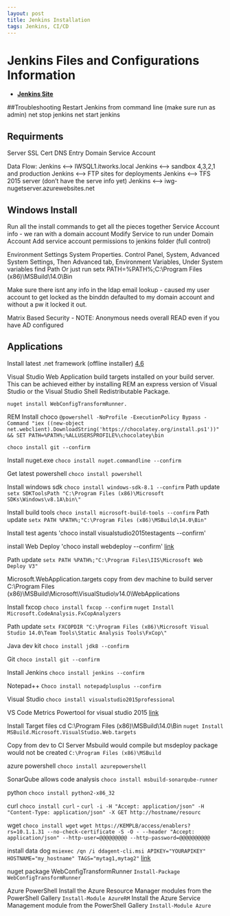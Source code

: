 ```yaml
---
layout: post
title: Jenkins Installation
tags: Jenkins, CI/CD
---
```

# Jenkins Files and Configurations Information
* [**Jenkins Site**](https://www.jenkins.com)

##Troubleshooting
Restart Jenkins from command line (make sure run as admin)
net stop jenkins
net start jenkins


## Requirments
Server
SSL Cert
DNS Entry
Domain Service Account

Data Flow:
	Jenkins <--> IWSQL1.itworks.local
	Jenkins <--> sandbox 4,3,2,1 and production
	Jenkins <--> FTP sites for deployments 
	Jenkins <--> TFS 2015 server (don’t have the serve info yet)
	Jenkins <--> iwg-nugetserver.azurewebsites.net

## Windows Install
Run all the install commands to get all the pieces together
Service Account info - we ran with a domain account 
Modify Service to run under Domain Account
Add service account permissions to jenkins folder (full control)

Environment Settings 
System Properties. Control Panel, System, Advanced System Settings, Then Advanced tab, Environment Variables, Under System variables find Path
Or just run setx PATH=%PATH%;C:\Program Files (x86)\MSBuild\14.0\Bin

Make sure there isnt any info in the ldap email lookup - caused my user account to get locked as the binddn defaulted to my domain account and without a pw it locked it out.

Matrix Based Security - NOTE: Anonymous needs overall READ even if you have AD configured

## Applications
Install latest .net framework (offline installer)
[4.6](https://www.microsoft.com/en-us/download/details.aspx?id=48137)

Visual Studio Web Application build targets installed on your build server. This can be achieved either by installing REM an express version of Visual Studio or the Visual Studio Shell Redistributable Package.

`nuget install WebConfigTransformRunner.`

REM Install choco
`@powershell -NoProfile -ExecutionPolicy Bypass -Command "iex ((new-object net.webclient).DownloadString('https://chocolatey.org/install.ps1'))" && SET PATH=%PATH%;%ALLUSERSPROFILE%\chocolatey\bin`

`choco install git --confirm`

Install nuget.exe
`choco install nuget.commandline --confirm`

Get latest powershell
`choco install powershell`

Install windows sdk
`choco install windows-sdk-8.1 --confirm`
Path update
`setx SDKToolsPath "C:\Program Files (x86)\Microsoft SDKs\Windows\v8.1A\bin\"`

Install build tools
`choco install microsoft-build-tools --confirm`
Path update
`setx PATH %PATH%;"C:\Program Files (x86)\MSBuild\14.0\Bin"`

Install test agents
'choco install visualstudio2015testagents --confirm'

install Web Deploy
'choco install webdeploy --confirm'
[link](https://www.microsoft.com/en-us/download/confirmation.aspx?id=43717&6B49FDFB-8E5B-4B07-BC31-15695C5A2143=1)

Path update
`setx PATH %PATH%;"C:\Program Files\IIS\Microsoft Web Deploy V3"`

Microsoft.WebApplication.targets
copy from dev machine to build server
C:\\Program Files (x86)\\MSBuild\\Microsoft\\VisualStudio\\v14.0\\WebApplications

Install fxcop
`choco install fxcop --confirm`
`nuget Install Microsoft.CodeAnalysis.FxCopAnalyzers`

Path update
`setx FXCOPDIR "C:\Program Files (x86)\Microsoft Visual Studio 14.0\Team Tools\Static Analysis Tools\FxCop\"`

Java dev kit
`choco install jdk8 --confirm`

Git
`choco install git --confirm`

Install Jenkins
`choco install jenkins --confirm`

Notepad++
`Choco install notepadplusplus --confirm`

Visual Studio
`choco install visualstudio2015professional`

VS Code Metrics Powertool for visual studio 2015
[link](https://www.microsoft.com/en-us/download/details.aspx?id=48213)

Install Target files
cd C:\\Program Files (x86)\\MSBuild\\14.0\\Bin
`nuget Install MSBuild.Microsoft.VisualStudio.Web.targets`

Copy from dev to CI Server
Msbuild would compile but msdeploy package would not be created
`C:\Program Files (x86)\MSBuild`

azure powershell
`choco install azurepowershell`

SonarQube allows code analysis
`choco install msbuild-sonarqube-runner`

python `choco install python2-x86_32`

curl `choco install curl`
	- `curl -i -H "Accept: application/json" -H "Content-Type: application/json" -X GET http://hostname/resourc`

wget `choco install wget`
`wget https://KEMPLB/access/enablers?rs=10.1.1.31 --no-check-certificate -S -O - --header "Accept: application/json" --http-user=@@@@@@@@@ --http-password=@@@@@@@@@@`
 
install data dog
`msiexec /qn /i ddagent-cli.msi APIKEY="YOURAPIKEY" HOSTNAME="my_hostname" TAGS="mytag1,mytag2"`
[link](https://app.datadoghq.com/account/settings#agent/windows)

nuget package WebConfigTransformRunner
`Install-Package WebConfigTransformRunner`

Azure PowerShell
Install the Azure Resource Manager modules from the PowerShell Gallery
`Install-Module AzureRM`
Install the Azure Service Management module from the PowerShell Gallery
`Install-Module Azure`
